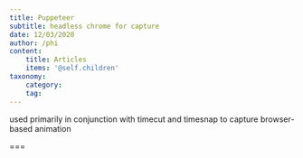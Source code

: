 ```yaml
---
title: Puppeteer
subtitle: headless chrome for capture
date: 12/03/2020
author: /phi
content:
    title: Articles
    items: '@self.children'
taxonomy:
    category: 
    tag: 
---
```


used primarily in conjunction with timecut and timesnap to capture browser-based animation


===


